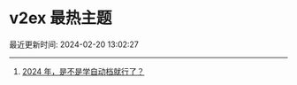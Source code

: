 # v2ex 最热主题

最近更新时间: 2024-02-20 13:02:27

--- 
1. [2024 年，是不是学自动档就行了？](https://www.v2ex.com/t/1016734) 
